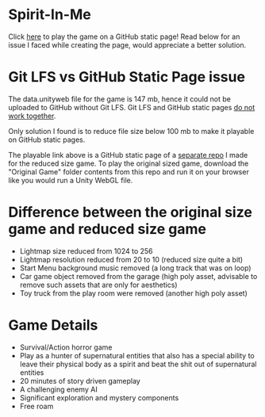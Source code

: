 # Spirit-In-Me
Click [here](https://jt5519.github.io/Spirit-In-Me-Game/index.html) to play the game on a GitHub static page! Read below for an issue I faced while creating the page, would appreciate a better solution.

# Git LFS vs GitHub Static Page issue

The data.unityweb file for the game is 147 mb, hence it could not be uploaded to GitHub without Git LFS. Git LFS and GitHub static pages [do not work together](https://github.com/git-lfs/git-lfs/issues/3026).

Only solution I found is to reduce file size below 100 mb to make it playable on GitHub static pages.

The playable link above is a GitHub static page of a [separate repo](https://github.com/JT5519/Spirit-In-Me-Game) I made for the reduced size game. To play the original sized game, download the "Original Game" folder contents from this repo and run it on your browser like you would run a Unity WebGL file. 

# Difference between the original size game and reduced size game
* Lightmap size reduced from 1024 to 256
* Lightmap resolution reduced from 20 to 10 (reduced size quite a bit)
* Start Menu background music removed (a long track that was on loop)
* Car game object removed from the garage (high poly asset, advisable to remove such assets that are only for aesthetics)
* Toy truck from the play room were removed (another high poly asset)

# Game Details
* Survival/Action horror game
* Play as a hunter of supernatural entities that also has a special ability to leave their physical body as a spirit and beat the shit out of supernatural entities
* 20 minutes of story driven gameplay 
* A challenging enemy AI 
* Significant exploration and mystery components 
* Free roam 
